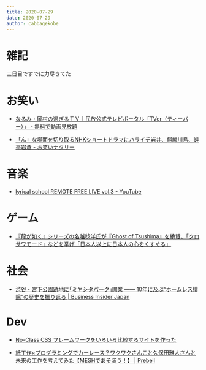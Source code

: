 ```yaml
---
title: 2020-07-29
date: 2020-07-29
author: cabbagekobe
---
```



雑記
==========================

三日目ですでに力尽きてた



お笑い
==========================

+ [なるみ・岡村の過ぎるＴＶ｜民放公式テレビポータル「TVer（ティーバー）」 - 無料で動画見放題](https://tver.jp/episode/74822645)

+ [「ん」な場面を切り取るNHKショートドラマにハライチ岩井、麒麟川島、蛙亭岩倉 - お笑いナタリー](https://natalie.mu/owarai/news/389657)



音楽
==========================

+ [lyrical school REMOTE FREE LIVE vol.3 - YouTube](https://www.youtube.com/watch?v=tQ3MiU1WAj4&feature=youtu.be)



ゲーム
==========================

+ [『龍が如く』シリーズの名越稔洋氏が『Ghost of Tsushima』を絶賛、「クロサワモード」などを挙げ「日本人以上に日本人の心をくすぐる」](https://news.denfaminicogamer.jp/news/200729e)



社会
==========================

+ [渋谷・宮下公園跡地に｢ミヤシタパーク｣開業 —— 10年に及ぶ“ホームレス排除”の歴史を振り返る | Business Insider Japan](https://www.businessinsider.jp/post-217134)


Dev
==========================

+ [No-Class CSS フレームワークをいろいろ比較するサイトを作った](https://blog.ojisan.io/no-class-css-fw)

+ [紙工作×プログラミングでカーレース？ワクワクさんこと久保田雅人さんと未来の工作を考えてみた【MESHであそぼう！】 | Prebell](https://prebell.so-net.ne.jp/news/pre_20072901.html?fbclid=IwAR3WdXAAXRNKq-d40PgLa7Nu-_62-DofVXSL7pvH0GRDr3FXYFkyEWIIxk0)


